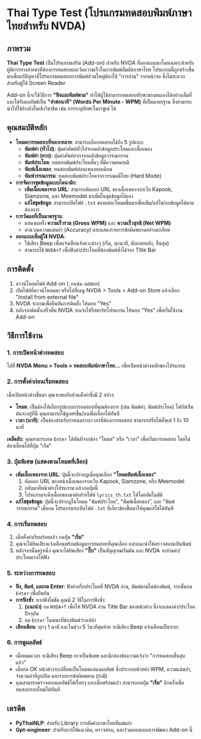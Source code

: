 # Thai Type Test (โปรแกรมทดสอบพิมพ์ภาษาไทยสำหรับ NVDA)

## ภาพรวม
**Thai Type Test** เป็นโปรแกรมเสริม (Add-on) สำหรับ NVDA ที่ออกแบบมาโดยเฉพาะสำหรับผู้พิการทางสายตาที่ต้องการทดสอบและวัดความเร็วในการพิมพ์สัมผัสภาษาไทย โปรแกรมนี้ถูกสร้างขึ้นมาเพื่อแก้ปัญหาที่โปรแกรมทดสอบการพิมพ์ส่วนใหญ่ต้องใช้ "การอ่าน" จากหน้าจอ ซึ่งไม่สะดวกสำหรับผู้ใช้ Screen Reader

Add-on นี้จะใช้วิธีการ **"ฟังและพิมพ์ตาม"** ทำให้ผู้ใช้สามารถทดสอบทักษะของตนเองได้อย่างเต็มที่ และได้รับผลลัพธ์เป็น **"คำต่อนาที" (Words Per Minute - WPM)** ที่เป็นมาตรฐาน ซึ่งสามารถนำไปใช้อ้างอิงในเชิงวิชาชีพ เช่น การระบุทักษะในเรซูเม่ ได้

## คุณสมบัติหลัก
* **โหมดการทดสอบที่หลากหลาย**: สามารถเลือกทดสอบได้ถึง 5 รูปแบบ:
    * **พิมพ์คำ (ทั่วไป)**: สุ่มคำศัพท์ทั่วไปจากคลังข้อมูลประโยคและเนื้อเพลง
    * **พิมพ์คำ (ยาก)**: สุ่มคำศัพท์ยากจากคลังข้อมูลวรรณกรรม
    * **พิมพ์ประโยค**: ทดสอบพิมพ์ประโยคสั้นๆ ที่มีความหมายดี
    * **พิมพ์เนื้อเพลง**: ทดสอบพิมพ์ท่อนเพลงยอดนิยม
    * **พิมพ์วรรณกรรม**: ทดสอบพิมพ์ประโยคจากวรรณคดีไทย (Hard Mode)
* **การจัดการชุดข้อมูลแบบไดนามิก**:
    * **เพิ่มเนื้อเพลงจาก URL**: สามารถคัดลอก URL ของเนื้อเพลงจากเว็บ Kapook, Siamzone, และ Meemodel มาเพิ่มในชุดข้อมูลได้เอง
    * **แก้ไขชุดข้อมูล**: สามารถเปิดไฟล์ `.txt` ของแต่ละโหมดขึ้นมาเพื่อเพิ่ม/แก้ไข/ลบข้อมูลได้ตามต้องการ
* **การวัดผลที่เป็นมาตรฐาน**:
    * แสดงผลทั้ง **ความเร็วรวม (Gross WPM)** และ **ความเร็วสุทธิ (Net WPM)**
    * คำนวณความแม่นยำ (Accuracy) และแสดงรายการข้อผิดพลาดอย่างละเอียด
* **ออกแบบเพื่อผู้ใช้ NVDA**:
    * ใช้เสียง Beep เพื่อแจ้งเตือนจังหวะต่างๆ (เริ่ม, ทุกนาที, นับถอยหลัง, สิ้นสุด)
    * สามารถใช้ `NVDA+T` เพื่อฟังคำ/ประโยคที่ต้องพิมพ์ซ้ำได้จาก Title Bar

## การติดตั้ง
1.  ดาวน์โหลดไฟล์ Add-on (`.nvda-addon`)
2.  เปิดไฟล์ที่ดาวน์โหลดมา หรือไปที่เมนู NVDA > Tools > Add-on Store แล้วเลือก "Install from external file"
3.  NVDA จะถามเพื่อยืนยันการติดตั้ง ให้ตอบ "Yes"
4.  หลังจากติดตั้งเสร็จสิ้น NVDA จะแจ้งให้รีสตาร์ทโปรแกรม ให้ตอบ "Yes" เพื่อเริ่มใช้งาน Add-on

## วิธีการใช้งาน

### 1. การเปิดหน้าต่างทดสอบ
ไปที่ **NVDA Menu > Tools > ทดสอบพิมพ์ภาษาไทย...** เพื่อเปิดหน้าต่างหลักของโปรแกรม

### 2. การตั้งค่าก่อนเริ่มทดสอบ
เมื่อเปิดหน้าต่างขึ้นมา คุณจะพบกับส่วนตั้งค่าซึ่งมี 2 อย่าง:
* **โหมด**: เป็นช่องให้เลือกรูปแบบการทดสอบที่คุณต้องการ (เช่น พิมพ์คำ, พิมพ์ประโยค) โฟกัสเริ่มต้นจะอยู่ที่นี่ คุณสามารถใช้ลูกศรขึ้น/ลงเพื่อเลือกได้ทันที
* **เวลา (นาที)**: เป็นช่องสำหรับกำหนดระยะเวลาที่ต้องการทดสอบ สามารถปรับได้ตั้งแต่ 1 ถึง 10 นาที

**เคล็ดลับ**: คุณสามารถกด `Enter` ได้ทันทีจากช่อง "โหมด" หรือ "เวลา" เพื่อเริ่มการทดสอบ โดยไม่ต้องเลื่อนไปที่ปุ่ม "เริ่ม"

### 3. ปุ่มพิเศษ (แสดงตามโหมดที่เลือก)
* **เพิ่มเนื้อเพลงจาก URL**: ปุ่มนี้จะปรากฏเมื่อคุณเลือก **"โหมดพิมพ์เนื้อเพลง"**
    1.  คัดลอก URL ของหน้าเนื้อเพลงจากเว็บ Kapook, Siamzone, หรือ Meemodel
    2.  กลับมาที่หน้าต่างโปรแกรม แล้วกดปุ่มนี้
    3.  โปรแกรมจะดึงเนื้อเพลงมาต่อท้ายไฟล์ `lyrics_th.txt` ให้โดยอัตโนมัติ
* **แก้ไขชุดข้อมูล**: ปุ่มนี้จะปรากฏในโหมด "พิมพ์ประโยค", "พิมพ์เนื้อเพลง", และ "พิมพ์วรรณกรรม" เมื่อกด โปรแกรมจะเปิดไฟล์ `.txt` ที่เกี่ยวข้องขึ้นมาให้คุณแก้ไขได้ทันที

### 4. การเริ่มทดสอบ
1.  เมื่อตั้งค่าเรียบร้อยแล้ว กดปุ่ม **"เริ่ม"**
2.  คุณจะได้ยินเสียงแจ้งเตือนพร้อมข้อมูลการทดสอบที่คุณเลือก และแนะนำให้ตรวจสอบแป้นพิมพ์
3.  หลังจากนั้นครู่หนึ่ง คุณจะได้ยินเสียง **"บี๊บ"** เป็นสัญญาณเริ่มต้น และ NVDA จะอ่านคำ/ประโยคแรกให้ฟัง

### 5. ระหว่างการทดสอบ
* **ฟัง, พิมพ์, และกด Enter**: ฟังคำหรือประโยคที่ NVDA อ่าน, พิมพ์ตามในช่องพิมพ์, จากนั้นกด `Enter` เพื่อยืนยัน
* **การฟังซ้ำ**: หากฟังไม่ชัด คุณมี 2 วิธีในการฟังซ้ำ:
    1.  **(แนะนำ)** กด `NVDA+T` เพื่อให้ NVDA อ่าน Title Bar ของหน้าต่าง ซึ่งจะแสดงคำ/ประโยคปัจจุบัน
    2.  กด `Enter` ในขณะที่ช่องพิมพ์ว่างเปล่า
* **เสียงเตือน**: ทุกๆ 1 นาที และในช่วง 5 วินาทีสุดท้าย จะมีเสียง Beep แจ้งเตือนเป็นระยะ

### 6. การดูผลลัพธ์
* เมื่อหมดเวลา จะมีเสียง Beep ยาวเป็นพิเศษ และมีกล่องข้อความแจ้งว่า "การทดสอบสิ้นสุดแล้ว"
* เมื่อกด OK หน้าต่างจะเปลี่ยนเป็นโหมดแสดงผลลัพธ์ ซึ่งประกอบด้วยค่า WPM, ความแม่นยำ, จำนวนคำที่ถูก/ผิด และรายการข้อผิดพลาด (ถ้ามี)
* คุณสามารถตรวจสอบผลลัพธ์ได้เรื่อยๆ และเมื่อพร้อมแล้ว สามารถกดปุ่ม **"เริ่ม"** อีกครั้งเพื่อทดสอบรอบใหม่ได้ทันที


## เครดิต
* **PyThaiNLP**: สำหรับ Library การตัดคำภาษาไทยที่แม่นยำ
* **Gpt-engineer**: สำหรับการให้แนวคิด, ตรวจสอบ, และร่วมออกแบบการพัฒนา Add-on นี้